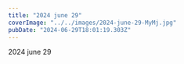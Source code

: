 ```yaml
---
title: "2024 june 29"
coverImage: "../../images/2024-june-29-MyMj.jpg"
pubDate: "2024-06-29T18:01:19.303Z"
---
```


2024 june 29
